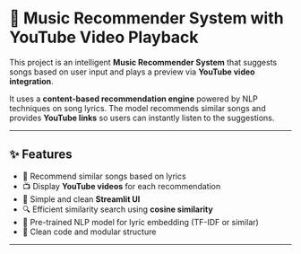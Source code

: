 # 🎵 Music Recommender System with YouTube Video Playback

This project is an intelligent **Music Recommender System** that suggests songs based on user input and plays a preview via **YouTube video integration**.

It uses a **content-based recommendation engine** powered by NLP techniques on song lyrics. The model recommends similar songs and provides **YouTube links** so users can instantly listen to the suggestions.

---

## ✨ Features

- 🎼 Recommend similar songs based on lyrics
- 📺 Display **YouTube videos** for each recommendation
- 💬 Simple and clean **Streamlit UI**
- 🔍 Efficient similarity search using **cosine similarity**
- 🧠 Pre-trained NLP model for lyric embedding (TF-IDF or similar)
- 🧾 Clean code and modular structure

---
